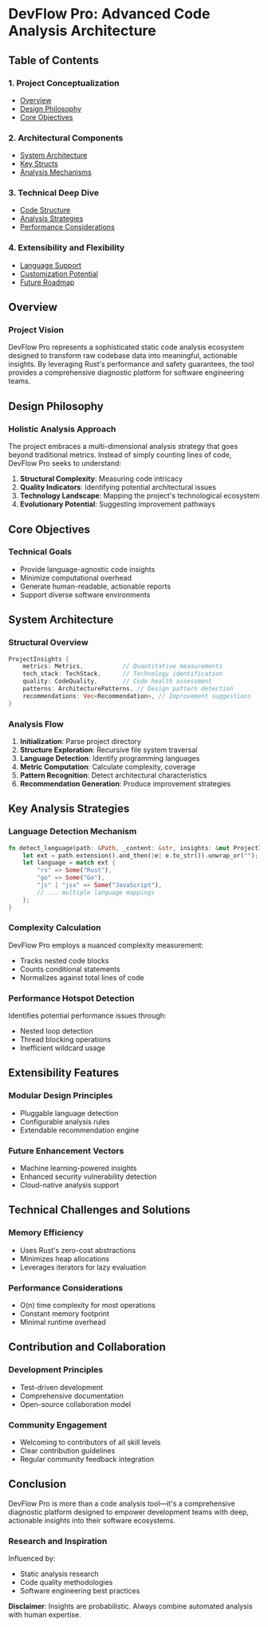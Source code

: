 # DevFlow Pro: Advanced Code Analysis Architecture

## Table of Contents

### 1. Project Conceptualization
- [Overview](#overview)
- [Design Philosophy](#design-philosophy)
- [Core Objectives](#core-objectives)

### 2. Architectural Components
- [System Architecture](#system-architecture)
- [Key Structs](#key-structs)
- [Analysis Mechanisms](#analysis-mechanisms)

### 3. Technical Deep Dive
- [Code Structure](#code-structure)
- [Analysis Strategies](#analysis-strategies)
- [Performance Considerations](#performance-considerations)

### 4. Extensibility and Flexibility
- [Language Support](#language-support)
- [Customization Potential](#customization-potential)
- [Future Roadmap](#future-roadmap)

## Overview

### Project Vision

DevFlow Pro represents a sophisticated static code analysis ecosystem designed to transform raw codebase data into meaningful, actionable insights. By leveraging Rust's performance and safety guarantees, the tool provides a comprehensive diagnostic platform for software engineering teams.

## Design Philosophy

### Holistic Analysis Approach

The project embraces a multi-dimensional analysis strategy that goes beyond traditional metrics. Instead of simply counting lines of code, DevFlow Pro seeks to understand:

1. **Structural Complexity**: Measuring code intricacy
2. **Quality Indicators**: Identifying potential architectural issues
3. **Technology Landscape**: Mapping the project's technological ecosystem
4. **Evolutionary Potential**: Suggesting improvement pathways

## Core Objectives

### Technical Goals
- Provide language-agnostic code insights
- Minimize computational overhead
- Generate human-readable, actionable reports
- Support diverse software environments

## System Architecture

### Structural Overview

```rust
ProjectInsights {
    metrics: Metrics,           // Quantitative measurements
    tech_stack: TechStack,      // Technology identification
    quality: CodeQuality,       // Code health assessment
    patterns: ArchitecturePatterns, // Design pattern detection
    recommendations: Vec<Recommendation>, // Improvement suggestions
}
```

### Analysis Flow

1. **Initialization**: Parse project directory
2. **Structure Exploration**: Recursive file system traversal
3. **Language Detection**: Identify programming languages
4. **Metric Computation**: Calculate complexity, coverage
5. **Pattern Recognition**: Detect architectural characteristics
6. **Recommendation Generation**: Produce improvement strategies

## Key Analysis Strategies

### Language Detection Mechanism

```rust
fn detect_language(path: &Path, _content: &str, insights: &mut ProjectInsights) {
    let ext = path.extension().and_then(|e| e.to_str()).unwrap_or("");
    let language = match ext {
        "rs" => Some("Rust"),
        "go" => Some("Go"),
        "js" | "jsx" => Some("JavaScript"),
        // ... multiple language mappings
    };
}
```

### Complexity Calculation

DevFlow Pro employs a nuanced complexity measurement:
- Tracks nested code blocks
- Counts conditional statements
- Normalizes against total lines of code

### Performance Hotspot Detection

Identifies potential performance issues through:
- Nested loop detection
- Thread blocking operations
- Inefficient wildcard usage

## Extensibility Features

### Modular Design Principles
- Pluggable language detection
- Configurable analysis rules
- Extendable recommendation engine

### Future Enhancement Vectors
- Machine learning-powered insights
- Enhanced security vulnerability detection
- Cloud-native analysis support

## Technical Challenges and Solutions

### Memory Efficiency
- Uses Rust's zero-cost abstractions
- Minimizes heap allocations
- Leverages iterators for lazy evaluation

### Performance Considerations
- O(n) time complexity for most operations
- Constant memory footprint
- Minimal runtime overhead

## Contribution and Collaboration

### Development Principles
- Test-driven development
- Comprehensive documentation
- Open-source collaboration model

### Community Engagement
- Welcoming to contributors of all skill levels
- Clear contribution guidelines
- Regular community feedback integration

## Conclusion

DevFlow Pro is more than a code analysis tool—it's a comprehensive diagnostic platform designed to empower development teams with deep, actionable insights into their software ecosystems.

### Research and Inspiration

Influenced by:
- Static analysis research
- Code quality methodologies
- Software engineering best practices

**Disclaimer**: Insights are probabilistic. Always combine automated analysis with human expertise.